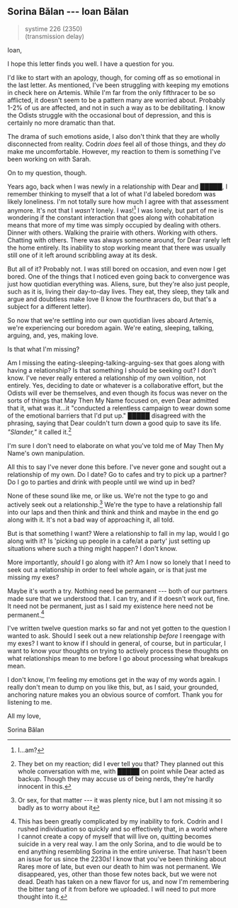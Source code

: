 ## Sorina Bălan --- Ioan Bălan

> systime 226 (2350)  
> (transmission delay)

Ioan,

I hope this letter finds you well. I have a question for you.

I'd like to start with an apology, though, for coming off as so emotional in the last letter. As mentioned, I've been struggling with keeping my emotions in check here on Artemis. While I'm far from the only fifthracer to be so afflicted, it doesn't seem to be a pattern many are worried about. Probably 1-2% of us are affected, and not in such a way as to be debilitating. I know the Odists struggle with the occasional bout of depression, and this is certainly no more dramatic than that.

The drama of such emotions aside, I also don't think that they are wholly disconnected from reality. Codrin *does* feel all of those things, and they *do* make me uncomfortable. However, my reaction to them is something I've been working on with Sarah.

On to my question, though.

Years ago, back when I was newly in a relationship with Dear and █████, I remember thinking to myself that a lot of what I'd labeled boredom was likely loneliness. I'm not totally sure how much I agree with that assessment anymore. It's not that I *wasn't* lonely. I was![^iam] I was lonely, but part of me is wondering if the constant interaction that goes along with cohabitation means that more of my time was simply occupied by dealing with others. Dinner with others. Walking the prairie with others. Working with others. Chatting with others. There was always someone around, for Dear rarely left the home entirely. Its inability to stop working meant that there was usually still one of it left around scribbling away at its desk.

But all of it? Probably not. I was still bored on occasion, and even now I get bored. One of the things that I noticed even going back to convergence was just how quotidian everything was. Aliens, sure, but they're also just people, such as it is, living their day-to-day lives. They eat, they sleep, they talk and argue and doubtless make love (I know the fourthracers do, but that's a subject for a different letter).

So now that we're settling into our own quotidian lives aboard Artemis, we're experiencing our boredom again. We're eating, sleeping, talking, arguing, and, yes, making love.

Is that what I'm missing?

Am I missing the eating-sleeping-talking-arguing-sex that goes along with having a relationship? Is that something I should be seeking out? I don't know. I've never really entered a relationship of my own volition, not entirely. Yes, deciding to date or whatever is a collaborative effort, but the Odists will ever be themselves, and even though its focus was never on the sorts of things that May Then My Name focused on, even Dear admitted that it, what was it...it "conducted a relentless campaign to wear down some of the emotional barriers that I'd put up." █████ disagreed with the phrasing, saying that Dear couldn't turn down a good quip to save its life. *"Slander,"* it called it.[^bet]

I'm sure I don't need to elaborate on what you've told me of May Then My Name's own manipulation.

All this to say I've never done this before. I've never gone and sought out a relationship of my own. Do I date? Go to cafes and try to pick up a partner? Do I go to parties and drink with people until we wind up in bed?

None of these sound like me, or like us. We're not the type to go and actively seek out a relationship.[^orsex] We're the type to have a relationship fall into our laps and then think and think and think and maybe in the end go along with it. It's not a bad way of approaching it, all told.

But is that something I want? Were a relationship to fall in my lap, would I go along with it? Is 'picking up people in a cafe/at a party' just setting up situations where such a thing might happen? I don't know.

More importantly, *should* I go along with it? Am I now so lonely that I need to seek out a relationship in order to feel whole again, or is that just me missing my exes?

Maybe it's worth a try. Nothing need be permanent --- both of our partners made sure that we understood that. I can try, and if it doesn't work out, fine. It need not be permanent, just as I said my existence here need not be permanent.[^quit]

I've written twelve question marks so far and not yet gotten to the question I wanted to ask. Should I seek out a new relationship *before* I reengage with my exes? I want to know if I should in general, of course, but in particular, I want to know your thoughts on trying to actively process these thoughts on what relationships mean to me before I go about processing what breakups mean.

I don't know, I'm feeling my emotions get in the way of my words again. I really don't mean to dump on you like this, but, as I said, your grounded, anchoring nature makes you an obvious source of comfort. Thank you for listening to me.

All my love,

Sorina Bălan

[^iam]: I...am?

[^bet]: They bet on my reaction; did I ever tell you that? They planned out this whole conversation with me, with █████ on point while Dear acted as backup. Though they may accuse us of being nerds, they're hardly innocent in this.

[^orsex]: Or sex, for that matter --- it was plenty nice, but I am not missing it so badly as to worry about it

[^quit]: This has been greatly complicated by my inability to fork. Codrin and I rushed individuation so quickly and so effectively that, in a world where I cannot create a copy of myself that will live on, quitting becomes suicide in a very real way. I am the only Sorina, and to die would be to end anything resembling Sorina in the entire universe. That hasn't been an issue for us since the 2230s! I know that you've been thinking about Rareș more of late, but even our death to him was not permanent. We disappeared, yes, other than those few notes back, but we were not dead. Death has taken on a new flavor for us, and now I'm remembering the bitter tang of it from before we uploaded. I will need to put more thought into it.
